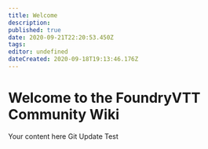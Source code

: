 ```yaml
---
title: Welcome
description: 
published: true
date: 2020-09-21T22:20:53.450Z
tags: 
editor: undefined
dateCreated: 2020-09-18T19:13:46.176Z
---
```


# Welcome to the FoundryVTT Community Wiki
Your content here
Git Update Test
